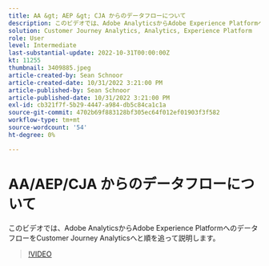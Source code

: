 ```yaml
---
title: AA &gt; AEP &gt; CJA からのデータフローについて
description: このビデオでは、Adobe AnalyticsからAdobe Experience PlatformへのデータフローをCustomer Journey Analyticsへと順を追って説明します。
solution: Customer Journey Analytics, Analytics, Experience Platform
role: User
level: Intermediate
last-substantial-update: 2022-10-31T00:00:00Z
kt: 11255
thumbnail: 3409885.jpeg
article-created-by: Sean Schnoor
article-created-date: 10/31/2022 3:21:00 PM
article-published-by: Sean Schnoor
article-published-date: 10/31/2022 3:21:00 PM
exl-id: cb321f7f-5b29-4447-a984-db5c84ca1c1a
source-git-commit: 4702b69f883128bf305ec64f012ef01903f3f582
workflow-type: tm+mt
source-wordcount: '54'
ht-degree: 0%

---
```


# AA/AEP/CJA からのデータフローについて

このビデオでは、Adobe AnalyticsからAdobe Experience PlatformへのデータフローをCustomer Journey Analyticsへと順を追って説明します。

>[!VIDEO](https://video.tv.adobe.com/v/3409885/?quality=12&learn=on)
